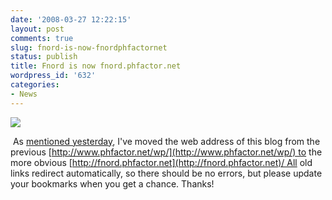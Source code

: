 ```yaml
---
date: '2008-03-27 12:22:15'
layout: post
comments: true
slug: fnord-is-now-fnordphfactornet
status: publish
title: Fnord is now fnord.phfactor.net
wordpress_id: '632'
categories:
- News
---
```


![](http://www.phfactor.net/wp-pics/seal.gif)

 As [mentioned yesterday](http://fnord.phfactor.net/2008/03/26/fnord-will-be-hosed-for-a-bit-sorry/), I've moved the web address of this blog from the previous [http://www.phfactor.net/wp/](http://www.phfactor.net/wp/) to the more obvious [http://fnord.phfactor.net](http://fnord.phfactor.net)/ All old links redirect automatically, so there should be no errors, but please update your bookmarks when you get a chance. Thanks! 
